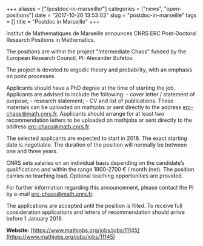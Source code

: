 +++
aliases = ["/postdoc-in-marseille/"]
categories = ["news", "open-positions"]
date = "2017-10-26 13:53:03"
slug = "postdoc-in-marseille"
tags = []
title = "Postdoc in Marseille"
+++

Institut de Mathematiques de Marseille announces CNRS ERC Post-Doctoral
Research Positions in Mathematics.

The positions are within the project "Intermediate Chaos" funded by the
European Research Council, PI: Alexander Bufetov.

The project is devoted to ergodic theory and probability, with an
emphasis on point processes.

Applicants should have a PhD degree at the time of starting the job.
Applicants are advised to include the following: - cover letter /
statement of purpose; - research statement; - CV and list of
publications. These materials can be uploaded on mathjobs or sent
directly to the address <erc-chaos@math.cnrs.fr>. Applicants should
arrange for at least two recommendation letters to be uploaded on
mathjobs or sent directly to the address <erc-chaos@math.cnrs.fr>.

The selected applicants are expected to start in 2018. The exact
starting date is negotiable. The duration of the position will normally
be between one and three years.

CNRS sets salaries on an individual basis depending on the candidate’s
qualifications and within the range 1900-2700 € / month (net). The
position carries no teaching load. Optional teaching opportunities are
provided.

For further information regarding this announcement, please contact the
PI by e-mail <erc-chaos@math.cnrs.fr>.

The applications are accepted until the position is filled. To receive
full consideration applications and letters of recommendation should
arrive before 1 January 2018.

**Website:** [https://www.mathjobs.org/jobs/jobs/11145](https://www.mathjobs.org/jobs/jobs/11145)
